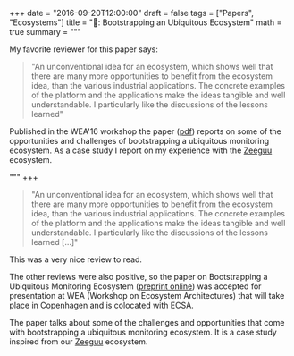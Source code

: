 +++
date = "2016-09-20T12:00:00"
draft = false
tags = ["Papers", "Ecosystems"]
title = "📝: Bootstrapping an Ubiquitous Ecosystem"
math = true
summary = """

My favorite reviewer for this paper says: 

> "An unconventional idea for an ecosystem, which shows well that there are many more opportunities to benefit from the ecosystem idea, than the various industrial applications. The concrete examples of the platform and the applications make the ideas tangible and well understandable. I particularly like the discussions of the lessons learned" 

Published in the WEA'16 workshop the paper ([pdf](https://github.com/mircealungu/Bootstrapping_an_Ecosystem__WEA16/blob/master/preprint.pdf)) reports on some of the opportunities and challenges of bootstrapping a ubiquitous monitoring ecosystem. As a case study I report on my experience with the [Zeeguu](https://zeeguu.unibe.ch) ecosystem.

"""
+++

> "An unconventional idea for an ecosystem, which shows well that there are many more opportunities to benefit from the ecosystem idea, than the various industrial applications. The concrete examples of the platform and the applications make the ideas tangible and well understandable. I particularly like the discussions of the lessons learned [...]" 

This was a very nice review to read. 

The other reviews were also positive, so the paper on Bootstrapping a Ubiquitous Monitoring Ecosystem ([preprint online](https://github.com/mircealungu/Bootstrapping_an_Ecosystem__WEA16/blob/master/preprint.pdf)) was accepted for presentation at WEA (Workshop on Ecosystem Architectures) that will take place in Copenhagen and is colocated with ECSA.

The paper talks about some of the challenges and 
opportunities that come with bootstrapping a 
ubiquitous monitoring ecosystem. It is a case 
study inspired from our [Zeeguu](https://zeeguu.unibe.ch) ecosystem.
